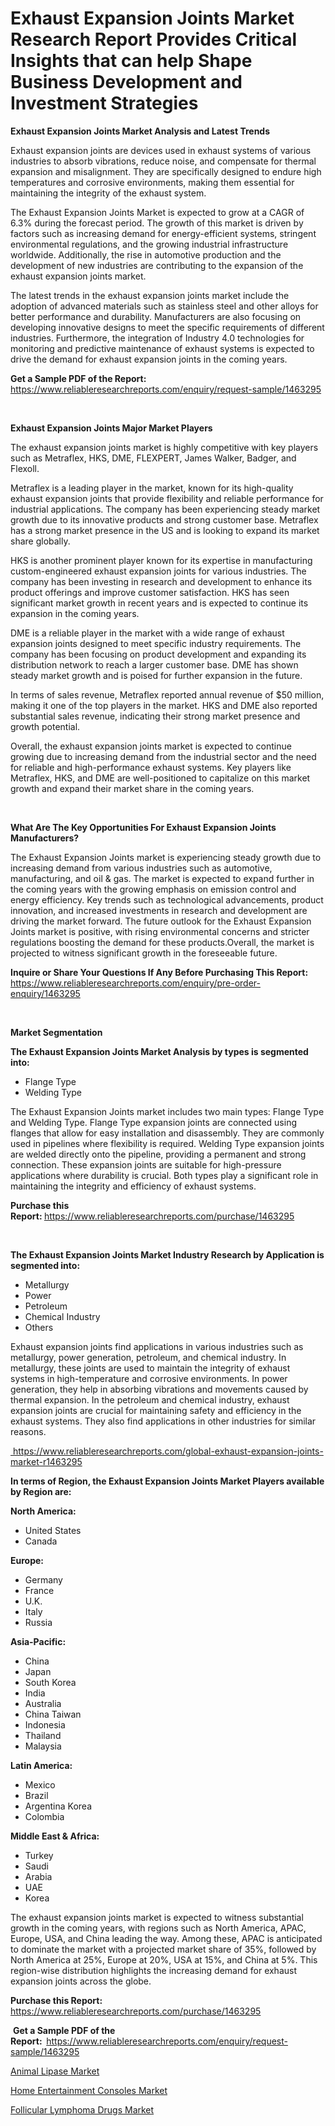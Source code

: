 <p><h1>Exhaust Expansion Joints Market Research Report Provides Critical Insights that can help Shape Business Development and Investment Strategies</h1></p><p><strong>Exhaust Expansion Joints Market Analysis and Latest Trends</strong></p>
<p><p>Exhaust expansion joints are devices used in exhaust systems of various industries to absorb vibrations, reduce noise, and compensate for thermal expansion and misalignment. They are specifically designed to endure high temperatures and corrosive environments, making them essential for maintaining the integrity of the exhaust system.</p><p>The Exhaust Expansion Joints Market is expected to grow at a CAGR of 6.3% during the forecast period. The growth of this market is driven by factors such as increasing demand for energy-efficient systems, stringent environmental regulations, and the growing industrial infrastructure worldwide. Additionally, the rise in automotive production and the development of new industries are contributing to the expansion of the exhaust expansion joints market.</p><p>The latest trends in the exhaust expansion joints market include the adoption of advanced materials such as stainless steel and other alloys for better performance and durability. Manufacturers are also focusing on developing innovative designs to meet the specific requirements of different industries. Furthermore, the integration of Industry 4.0 technologies for monitoring and predictive maintenance of exhaust systems is expected to drive the demand for exhaust expansion joints in the coming years.</p></p>
<p><strong>Get a Sample PDF of the Report:&nbsp;</strong> <a href="https://www.reliableresearchreports.com/enquiry/request-sample/1463295">https://www.reliableresearchreports.com/enquiry/request-sample/1463295</a></p>
<p>&nbsp;</p>
<p><strong>Exhaust Expansion Joints Major Market Players</strong></p>
<p><p>The exhaust expansion joints market is highly competitive with key players such as Metraflex, HKS, DME, FLEXPERT, James Walker, Badger, and Flexoll. </p><p>Metraflex is a leading player in the market, known for its high-quality exhaust expansion joints that provide flexibility and reliable performance for industrial applications. The company has been experiencing steady market growth due to its innovative products and strong customer base. Metraflex has a strong market presence in the US and is looking to expand its market share globally.</p><p>HKS is another prominent player known for its expertise in manufacturing custom-engineered exhaust expansion joints for various industries. The company has been investing in research and development to enhance its product offerings and improve customer satisfaction. HKS has seen significant market growth in recent years and is expected to continue its expansion in the coming years.</p><p>DME is a reliable player in the market with a wide range of exhaust expansion joints designed to meet specific industry requirements. The company has been focusing on product development and expanding its distribution network to reach a larger customer base. DME has shown steady market growth and is poised for further expansion in the future.</p><p>In terms of sales revenue, Metraflex reported annual revenue of $50 million, making it one of the top players in the market. HKS and DME also reported substantial sales revenue, indicating their strong market presence and growth potential.</p><p>Overall, the exhaust expansion joints market is expected to continue growing due to increasing demand from the industrial sector and the need for reliable and high-performance exhaust systems. Key players like Metraflex, HKS, and DME are well-positioned to capitalize on this market growth and expand their market share in the coming years.</p></p>
<p>&nbsp;</p>
<p><strong>What Are The Key Opportunities For Exhaust Expansion Joints Manufacturers?</strong></p>
<p><p>The Exhaust Expansion Joints market is experiencing steady growth due to increasing demand from various industries such as automotive, manufacturing, and oil & gas. The market is expected to expand further in the coming years with the growing emphasis on emission control and energy efficiency. Key trends such as technological advancements, product innovation, and increased investments in research and development are driving the market forward. The future outlook for the Exhaust Expansion Joints market is positive, with rising environmental concerns and stricter regulations boosting the demand for these products.Overall, the market is projected to witness significant growth in the foreseeable future.</p></p>
<p><strong>Inquire or Share Your Questions If Any Before Purchasing This Report:</strong> <a href="https://www.reliableresearchreports.com/enquiry/pre-order-enquiry/1463295">https://www.reliableresearchreports.com/enquiry/pre-order-enquiry/1463295</a></p>
<p>&nbsp;</p>
<p><strong>Market Segmentation</strong></p>
<p><strong>The Exhaust Expansion Joints Market Analysis by types is segmented into:</strong></p>
<p><ul><li>Flange Type</li><li>Welding Type</li></ul></p>
<p><p>The Exhaust Expansion Joints market includes two main types: Flange Type and Welding Type. Flange Type expansion joints are connected using flanges that allow for easy installation and disassembly. They are commonly used in pipelines where flexibility is required. Welding Type expansion joints are welded directly onto the pipeline, providing a permanent and strong connection. These expansion joints are suitable for high-pressure applications where durability is crucial. Both types play a significant role in maintaining the integrity and efficiency of exhaust systems.</p></p>
<p><strong>Purchase this Report:&nbsp;</strong><a href="https://www.reliableresearchreports.com/purchase/1463295">https://www.reliableresearchreports.com/purchase/1463295</a></p>
<p>&nbsp;</p>
<p><strong>The Exhaust Expansion Joints Market Industry Research by Application is segmented into:</strong></p>
<p><ul><li>Metallurgy</li><li>Power</li><li>Petroleum</li><li>Chemical Industry</li><li>Others</li></ul></p>
<p><p>Exhaust expansion joints find applications in various industries such as metallurgy, power generation, petroleum, and chemical industry. In metallurgy, these joints are used to maintain the integrity of exhaust systems in high-temperature and corrosive environments. In power generation, they help in absorbing vibrations and movements caused by thermal expansion. In the petroleum and chemical industry, exhaust expansion joints are crucial for maintaining safety and efficiency in the exhaust systems. They also find applications in other industries for similar reasons.</p></p>
<p><a href="https://www.reliableresearchreports.com/global-exhaust-expansion-joints-market-r1463295">&nbsp;https://www.reliableresearchreports.com/global-exhaust-expansion-joints-market-r1463295</a></p>
<p><strong>In terms of Region, the Exhaust Expansion Joints Market Players available by Region are:</strong></p>
<p>
    <p> <strong> North America: </strong>
        <ul>
            <li>United States</li>
            <li>Canada</li>
        </ul>
        </p> 
    <p> <strong> Europe: </strong>
        <ul>
            <li>Germany</li>
            <li>France</li>
            <li>U.K.</li>
            <li>Italy</li>
            <li>Russia</li>
        </ul>
        </p> 
    <p> <strong> Asia-Pacific: </strong>
        <ul>
            <li>China</li>
            <li>Japan</li>
            <li>South Korea</li>
            <li>India</li>
            <li>Australia</li>
            <li>China Taiwan</li>
            <li>Indonesia</li>
            <li>Thailand</li>
            <li>Malaysia</li>
        </ul>
        </p> 
    <p> <strong> Latin America: </strong>
        <ul>
            <li>Mexico</li>
            <li>Brazil</li>
            <li>Argentina Korea</li>
            <li>Colombia</li>
        </ul>
        </p> 
    <p> <strong> Middle East & Africa: </strong>
        <ul>
            <li>Turkey</li>
            <li>Saudi</li>
            <li>Arabia</li>
            <li>UAE</li>
            <li>Korea</li>
        </ul>
    </p>
    </p>
<p><p>The exhaust expansion joints market is expected to witness substantial growth in the coming years, with regions such as North America, APAC, Europe, USA, and China leading the way. Among these, APAC is anticipated to dominate the market with a projected market share of 35%, followed by North America at 25%, Europe at 20%, USA at 15%, and China at 5%. This region-wise distribution highlights the increasing demand for exhaust expansion joints across the globe.</p></p>
<p><strong>Purchase this Report: </strong><a href="https://www.reliableresearchreports.com/purchase/1463295">https://www.reliableresearchreports.com/purchase/1463295</a></p>
<p>&nbsp;<strong>Get a Sample PDF of the Report:&nbsp;&nbsp;</strong><a href="https://www.reliableresearchreports.com/enquiry/request-sample/1463295">https://www.reliableresearchreports.com/enquiry/request-sample/1463295</a></p>
<p><strong></strong></p>
<p><p><a href="https://www.linkedin.com/pulse/animal-lipase-market-outlook-industry-overview-forecast-2024-idrsc?trackingId=qJ3C0MGKkgLJg%2Fcg1rHH0g%3D%3D">Animal Lipase Market</a></p><p><a href="https://www.linkedin.com/pulse/home-entertainment-consoles-market-trends-analysis-oo7je?trackingId=d7isbW6TtgadLM%2BV%2F4t1VA%3D%3D">Home Entertainment Consoles Market</a></p><p><a href="https://www.linkedin.com/pulse/follicular-lymphoma-drugs-market-key-successful-business-r03rc?trackingId=rLGYDQj%2FuGuvNSSjn1CH%2BQ%3D%3D">Follicular Lymphoma Drugs Market</a></p></p>